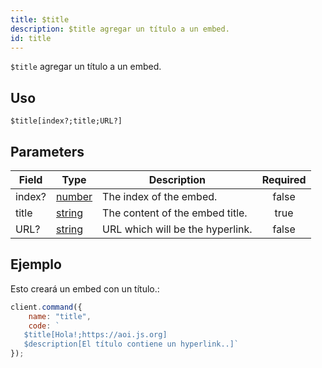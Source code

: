 ```yaml
---
title: $title
description: $title agregar un título a un embed.
id: title
---
```


`$title` agregar un título a un embed.

## Uso

```aoi
$title[index?;title;URL?]
```

## Parameters

| Field  | Type                                                                                              | Description                      | Required |
| ------ | ------------------------------------------------------------------------------------------------- | -------------------------------- | :------: |
| index? | [number](https://developer.mozilla.org/en-US/docs/Web/JavaScript/Reference/Global_Objects/Number) | The index of the embed.          |  false   |
| title  | [string](https://developer.mozilla.org/en-US/docs/Web/JavaScript/Reference/Global_Objects/String) | The content of the embed title.  |   true   |
| URL?   | [string](https://developer.mozilla.org/en-US/docs/Web/JavaScript/Reference/Global_Objects/String) | URL which will be the hyperlink. |  false   |

## Ejemplo

Esto creará un embed con un título.:

```javascript
client.command({
    name: "title",
    code: `
   $title[Hola!;https://aoi.js.org]
   $description[El título contiene un hyperlink..]`
});
```
